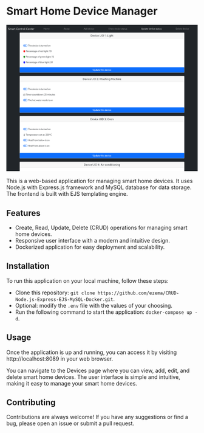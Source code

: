 # Smart Home Device Manager


![Screenshot](screenshot.png "Screenshot")

This is a web-based application for managing smart home devices. It uses Node.js with Express.js framework and MySQL database for data storage. The frontend is built with EJS templating engine.

## Features

- Create, Read, Update, Delete (CRUD) operations for managing smart home devices.
- Responsive user interface with a modern and intuitive design.
- Dockerized application for easy deployment and scalability.

## Installation

To run this application on your local machine, follow these steps:

- Clone this repository: ```git clone https://github.com/ezema/CRUD-Node.js-Express-EJS-MySQL-Docker.git```.
- Optional: modify the ```.env``` file with the values of your choosing.
- Run the following command to start the application: ```docker-compose up -d```.

## Usage

Once the application is up and running, you can access it by visiting http://localhost:8089 in your web browser. 

You can navigate to the Devices page where you can view, add, edit, and delete smart home devices. The user interface is simple and intuitive, making it easy to manage your smart home devices.

## Contributing

Contributions are always welcome! If you have any suggestions or find a bug, please open an issue or submit a pull request.